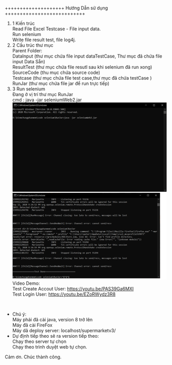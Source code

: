 <p class="has-line-data" data-line-start="0" data-line-end="1">++++++++++++++++++++ Hướng Dẫn sử dụng +++++++++++++++++++++++++++</p>
<ol>
<li class="has-line-data" data-line-start="2" data-line-end="6">1 Kiến trúc<br>
Read File Excel Testcase - File input data.<br>
Run selenium<br>
Write file result test, file log4j.</li>
<li class="has-line-data" data-line-start="6" data-line-end="13">2 Cấu trúc thư mục<br>
Parent Folder:<br>
DataInput (thư mục chứa file input dataTestCase, Thư mục đã chứa file input Data Sẵn)<br>
ResultTest (thư mục chứa file resutl sau khi selenium đã run xong)<br>
SourceCode (thu mục chứa source code)<br>
Testcase (thư mục chứa file test case,thư mục đã chứa testCase )<br>
RunJar (thư mục chứa file jar để run trực tiếp)</li>
<li class="has-line-data" data-line-start="13" data-line-end="29">3 Run selenium<br>
Đang ở vị trí thư mục RunJar<br>
cmd : java -jar seleniumWeb2.jar<br>
<img src="./RunJar/start.png" alt="image info"><br>
<img src="./RunJar/end.png" alt="image info"><br>
Video Demo:<br>
Test Create Accout User: <a href="https://youtu.be/PAS39Ga6MXI">https://youtu.be/PAS39Ga6MXI</a><br>
Test Login User: <a href="https://youtu.be/EZoRWydz3R8">https://youtu.be/EZoRWydz3R8</a><br>
</ol>
<br>
<ul>
<li data-line-start="0" data-line-end="25">Chú ý:<br>
Máy phải đã cài java, version 8 trở lên<br>
Máy đã cài FireFox<br>
Máy dã deploy server: localhost/supermarketv3/</li>
<li data-line-start="4" data-line-end="29">Dự định tiếp theo sẽ ra version tiếp theo:<br>
Chạy theo server tự chọn<br>
Chạy theo trình duyệt web tự chọn.</li>
</ul>
<p class="has-line-data" data-line-start="29" data-line-end="33">Cảm ơn. Chúc thành công.</p>
